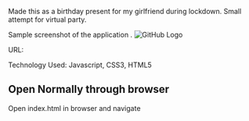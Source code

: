 Made this as a birthday present for my girlfriend during lockdown. Small attempt for virtual party.

Sample screenshot of the application .
![GitHub Logo](/images/screenshots/sample.jpg)

URL: 

Technology Used: Javascript, CSS3, HTML5


## Open Normally through browser
Open index.html in browser and navigate


